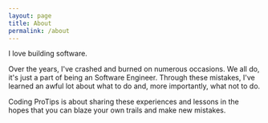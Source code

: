 ```yaml
---
layout: page
title: About
permalink: /about
---
```


I love building software.

Over the years, I've crashed and burned on numerous occasions. We all do, it's
just a part of being an Software Engineer. Through these mistakes, I've learned
an awful lot about what to do and, more importantly, what not to do.

Coding ProTips is about sharing these experiences and lessons in the hopes that
you can blaze your own trails and make new mistakes.
